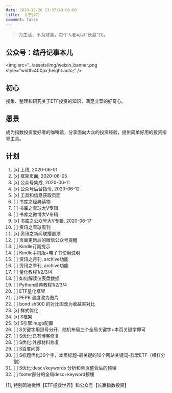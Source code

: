 ```yaml
---
date: 2020-12-26 13:37:48+08:00
title:  关于我们
comment: false
---
```


>为生活，不为财富，每个人都可以“长赢”[1]。


## 公众号：结丹记事本儿
<img src="../assets/img/weixin_banner.png style="width:400px;height:auto;" />

## 初心

搜集、整理和研究关于ETF投资的知识，满足韭菜的好奇心。

## 愿景

成为指数投资爱好者的咖啡馆，分享面向大众的投资经验，提供简单好用的投资指导工具。

## 计划

1. [x] 上线, 2020-06-01
1. [x] 框架页面, 2020-06-05
1. [x] 公众号集成, 2020-06-11
1. [x] 公众号后台指令, 2020-06-12
1. [x] 工具和信息获取页面
2. [ ] 书库之经典读物
3. [ ] 书库之雪球大V专辑
4. [ ] 书库之微博大V专辑
5. [x] 书库之公众号大V专辑, 2020-06-17
6. [ ] 资讯之雪球周刊
7. [x] 资讯之新闻联播置顶
11. [ ] 页面更新后的微信公众号提醒
12. [ ] Kindle订阅提示
13. [ ] Kindle手机版+电子书使用说明
14. [ ] 资讯之月刊, archive功能
15. [ ] 资讯之季刊, archive功能
16. [ ] 量化教程1/2/3/4
17. [ ] 如何解读仪表盘数据
18. [ ] Python经典教程1/2/3/4
19. [ ] ETF量化框架
20. [ ] PEPB 温度改为图片
20. [ ] bond sh300 的对比图改为收益率对比
21. [x] 样式优化
22. [x] S框架
23. [x] S引擎:hugo配置
23. [ ] S关键字用逗号分开，随机布局三个全局关键字+本页关键字即可
24. [ ] S优化:已有博客修复
25. [ ] S优化:外部材料修复
25. [ ] S百度问答
25. [ ] S标题优化30个字，本页标题-最关键的10个网站关键词-我爱ETF（横杠分割）
26. [ ] S优化:descr/keywords 分析和单页整合后的预埋
27. [ ] footer部分的全局desc+keyword预埋


[1], 特别鸣谢微博【ETF拯救世界】和公众号【长赢指数投资】
